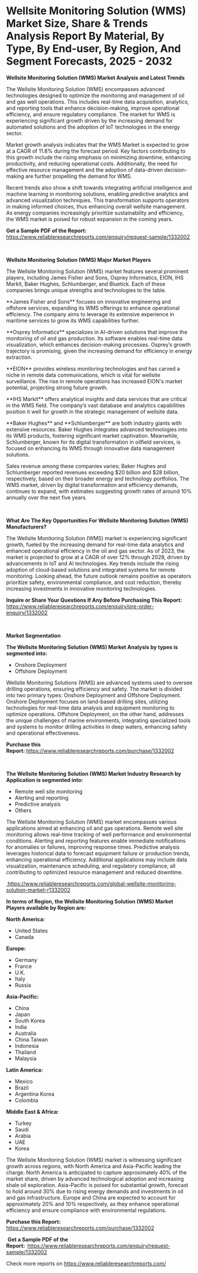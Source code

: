 <p><h1>Wellsite Monitoring Solution (WMS) Market Size, Share & Trends Analysis Report By Material, By Type, By End-user, By Region, And Segment Forecasts, 2025 - 2032</h1></p><p><strong>Wellsite Monitoring Solution (WMS) Market Analysis and Latest Trends</strong></p>
<p><p>The Wellsite Monitoring Solution (WMS) encompasses advanced technologies designed to optimize the monitoring and management of oil and gas well operations. This includes real-time data acquisition, analytics, and reporting tools that enhance decision-making, improve operational efficiency, and ensure regulatory compliance. The market for WMS is experiencing significant growth driven by the increasing demand for automated solutions and the adoption of IoT technologies in the energy sector.</p><p>Market growth analysis indicates that the WMS Market is expected to grow at a CAGR of 11.8% during the forecast period. Key factors contributing to this growth include the rising emphasis on minimizing downtime, enhancing productivity, and reducing operational costs. Additionally, the need for effective resource management and the adoption of data-driven decision-making are further propelling the demand for WMS. </p><p>Recent trends also show a shift towards integrating artificial intelligence and machine learning in monitoring solutions, enabling predictive analytics and advanced visualization techniques. This transformation supports operators in making informed choices, thus enhancing overall wellsite management. As energy companies increasingly prioritize sustainability and efficiency, the WMS market is poised for robust expansion in the coming years.</p></p>
<p><strong>Get a Sample PDF of the Report:&nbsp;</strong> <a href="https://www.reliableresearchreports.com/enquiry/request-sample/1332002?utm_campaign=3111&utm_medium=2&utm_source=Github&utm_content=ia&utm_term=11032025&utm_id=wellsite-monitoring-solution-wms">https://www.reliableresearchreports.com/enquiry/request-sample/1332002</a></p>
<p>&nbsp;</p>
<p><strong>Wellsite Monitoring Solution (WMS) Major Market Players</strong></p>
<p><p>The Wellsite Monitoring Solution (WMS) market features several prominent players, including James Fisher and Sons, Osprey Informatics, EION, IHS Markit, Baker Hughes, Schlumberger, and Bluetick. Each of these companies brings unique strengths and technologies to the table.</p><p>**James Fisher and Sons** focuses on innovative engineering and offshore services, expanding its WMS offerings to enhance operational efficiency. The company aims to leverage its extensive experience in maritime services to grow its WMS capabilities further.</p><p>**Osprey Informatics** specializes in AI-driven solutions that improve the monitoring of oil and gas production. Its software enables real-time data visualization, which enhances decision-making processes. Osprey’s growth trajectory is promising, given the increasing demand for efficiency in energy extraction.</p><p>**EION** provides wireless monitoring technologies and has carved a niche in remote data communications, which is vital for wellsite surveillance. The rise in remote operations has increased EION's market potential, projecting strong future growth.</p><p>**IHS Markit** offers analytical insights and data services that are critical in the WMS field. The company’s vast database and analytics capabilities position it well for growth in the strategic management of wellsite data.</p><p>**Baker Hughes** and **Schlumberger** are both industry giants with extensive resources. Baker Hughes integrates advanced technologies into its WMS products, fostering significant market captivation. Meanwhile, Schlumberger, known for its digital transformation in oilfield services, is focused on enhancing its WMS through innovative data management solutions.</p><p>Sales revenue among these companies varies; Baker Hughes and Schlumberger reported revenues exceeding $20 billion and $28 billion, respectively, based on their broader energy and technology portfolios. The WMS market, driven by digital transformation and efficiency demands, continues to expand, with estimates suggesting growth rates of around 10% annually over the next five years.</p></p>
<p>&nbsp;</p>
<p><strong>What Are The Key Opportunities For Wellsite Monitoring Solution (WMS) Manufacturers?</strong></p>
<p><p>The Wellsite Monitoring Solution (WMS) market is experiencing significant growth, fueled by the increasing demand for real-time data analytics and enhanced operational efficiency in the oil and gas sector. As of 2023, the market is projected to grow at a CAGR of over 12% through 2028, driven by advancements in IoT and AI technologies. Key trends include the rising adoption of cloud-based solutions and integrated systems for remote monitoring. Looking ahead, the future outlook remains positive as operators prioritize safety, environmental compliance, and cost reduction, thereby increasing investments in innovative monitoring technologies.</p></p>
<p><strong>Inquire or Share Your Questions If Any Before Purchasing This Report:</strong> <a href="https://www.reliableresearchreports.com/enquiry/pre-order-enquiry/1332002?utm_campaign=3111&utm_medium=2&utm_source=Github&utm_content=ia&utm_term=11032025&utm_id=wellsite-monitoring-solution-wms">https://www.reliableresearchreports.com/enquiry/pre-order-enquiry/1332002</a></p>
<p>&nbsp;</p>
<p><strong>Market Segmentation</strong></p>
<p><strong>The Wellsite Monitoring Solution (WMS) Market Analysis by types is segmented into:</strong></p>
<p><ul><li>Onshore Deployment</li><li>Offshore Deployment</li></ul></p>
<p><p>Wellsite Monitoring Solutions (WMS) are advanced systems used to oversee drilling operations, ensuring efficiency and safety. The market is divided into two primary types: Onshore Deployment and Offshore Deployment. Onshore Deployment focuses on land-based drilling sites, utilizing technologies for real-time data analysis and equipment monitoring to optimize operations. Offshore Deployment, on the other hand, addresses the unique challenges of marine environments, integrating specialized tools and systems to monitor drilling activities in deep waters, enhancing safety and operational effectiveness.</p></p>
<p><strong>Purchase this Report:&nbsp;</strong><a href="https://www.reliableresearchreports.com/purchase/1332002?utm_campaign=3111&utm_medium=2&utm_source=Github&utm_content=ia&utm_term=11032025&utm_id=wellsite-monitoring-solution-wms">https://www.reliableresearchreports.com/purchase/1332002</a></p>
<p>&nbsp;</p>
<p><strong>The Wellsite Monitoring Solution (WMS) Market Industry Research by Application is segmented into:</strong></p>
<p><ul><li>Remote well site monitoring</li><li>Alerting and reporting</li><li>Predictive analysis</li><li>Others</li></ul></p>
<p><p>The Wellsite Monitoring Solution (WMS) market encompasses various applications aimed at enhancing oil and gas operations. Remote well site monitoring allows real-time tracking of well performance and environmental conditions. Alerting and reporting features enable immediate notifications for anomalies or failures, improving response times. Predictive analysis leverages historical data to forecast equipment failure or production trends, enhancing operational efficiency. Additional applications may include data visualization, maintenance scheduling, and regulatory compliance, all contributing to optimized resource management and reduced downtime.</p></p>
<p><a href="https://www.reliableresearchreports.com/global-wellsite-monitoring-solution-market-r1332002?utm_campaign=3111&utm_medium=2&utm_source=Github&utm_content=ia&utm_term=11032025&utm_id=wellsite-monitoring-solution-wms">&nbsp;https://www.reliableresearchreports.com/global-wellsite-monitoring-solution-market-r1332002</a></p>
<p><strong>In terms of Region, the Wellsite Monitoring Solution (WMS) Market Players available by Region are:</strong></p>
<p>
    <p> <strong> North America: </strong>
        <ul>
            <li>United States</li>
            <li>Canada</li>
        </ul>
        </p> 
    <p> <strong> Europe: </strong>
        <ul>
            <li>Germany</li>
            <li>France</li>
            <li>U.K.</li>
            <li>Italy</li>
            <li>Russia</li>
        </ul>
        </p> 
    <p> <strong> Asia-Pacific: </strong>
        <ul>
            <li>China</li>
            <li>Japan</li>
            <li>South Korea</li>
            <li>India</li>
            <li>Australia</li>
            <li>China Taiwan</li>
            <li>Indonesia</li>
            <li>Thailand</li>
            <li>Malaysia</li>
        </ul>
        </p> 
    <p> <strong> Latin America: </strong>
        <ul>
            <li>Mexico</li>
            <li>Brazil</li>
            <li>Argentina Korea</li>
            <li>Colombia</li>
        </ul>
        </p> 
    <p> <strong> Middle East & Africa: </strong>
        <ul>
            <li>Turkey</li>
            <li>Saudi</li>
            <li>Arabia</li>
            <li>UAE</li>
            <li>Korea</li>
        </ul>
    </p>
    </p>
<p><p>The Wellsite Monitoring Solution (WMS) market is witnessing significant growth across regions, with North America and Asia-Pacific leading the charge. North America is anticipated to capture approximately 40% of the market share, driven by advanced technological adoption and increasing shale oil exploration. Asia-Pacific is poised for substantial growth, forecast to hold around 30% due to rising energy demands and investments in oil and gas infrastructure. Europe and China are expected to account for approximately 20% and 10% respectively, as they enhance operational efficiency and ensure compliance with environmental regulations.</p></p>
<p><strong>Purchase this Report: </strong><a href="https://www.reliableresearchreports.com/purchase/1332002?utm_campaign=3111&utm_medium=2&utm_source=Github&utm_content=ia&utm_term=11032025&utm_id=wellsite-monitoring-solution-wms">https://www.reliableresearchreports.com/purchase/1332002</a></p>
<p>&nbsp;<strong>Get a Sample PDF of the Report:&nbsp;&nbsp;</strong><a href="https://www.reliableresearchreports.com/enquiry/request-sample/1332002?utm_campaign=3111&utm_medium=2&utm_source=Github&utm_content=ia&utm_term=11032025&utm_id=wellsite-monitoring-solution-wms">https://www.reliableresearchreports.com/enquiry/request-sample/1332002</a></p>
<p><strong></strong></p>
<p>Check more reports on <a href="https://www.reliableresearchreports.com/?utm_campaign=3111&utm_medium=2&utm_source=Github&utm_content=ia&utm_term=11032025&utm_id=wellsite-monitoring-solution-wms">https://www.reliableresearchreports.com/</a></p>